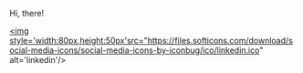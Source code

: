 
Hi, there!

<a href="https://www.linkedin.com/in/iliya-donev-947b2b137/"><img style='width:80px,height:50px'src="https://files.softicons.com/download/social-media-icons/social-media-icons-by-iconbug/ico/linkedin.ico" alt='linkedin'/></a>
